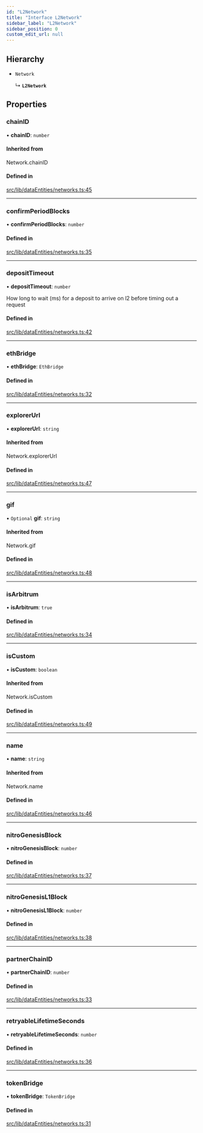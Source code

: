 ```yaml
---
id: "L2Network"
title: "Interface L2Network"
sidebar_label: "L2Network"
sidebar_position: 0
custom_edit_url: null
---
```


## Hierarchy

- `Network`

  ↳ **`L2Network`**

## Properties

### chainID

• **chainID**: `number`

#### Inherited from

Network.chainID

#### Defined in

[src/lib/dataEntities/networks.ts:45](https://github.com/OffchainLabs/arbitrum-sdk/blob/4d1c5a4e2/src/lib/dataEntities/networks.ts#L45)

___

### confirmPeriodBlocks

• **confirmPeriodBlocks**: `number`

#### Defined in

[src/lib/dataEntities/networks.ts:35](https://github.com/OffchainLabs/arbitrum-sdk/blob/4d1c5a4e2/src/lib/dataEntities/networks.ts#L35)

___

### depositTimeout

• **depositTimeout**: `number`

How long to wait (ms) for a deposit to arrive on l2 before timing out a request

#### Defined in

[src/lib/dataEntities/networks.ts:42](https://github.com/OffchainLabs/arbitrum-sdk/blob/4d1c5a4e2/src/lib/dataEntities/networks.ts#L42)

___

### ethBridge

• **ethBridge**: `EthBridge`

#### Defined in

[src/lib/dataEntities/networks.ts:32](https://github.com/OffchainLabs/arbitrum-sdk/blob/4d1c5a4e2/src/lib/dataEntities/networks.ts#L32)

___

### explorerUrl

• **explorerUrl**: `string`

#### Inherited from

Network.explorerUrl

#### Defined in

[src/lib/dataEntities/networks.ts:47](https://github.com/OffchainLabs/arbitrum-sdk/blob/4d1c5a4e2/src/lib/dataEntities/networks.ts#L47)

___

### gif

• `Optional` **gif**: `string`

#### Inherited from

Network.gif

#### Defined in

[src/lib/dataEntities/networks.ts:48](https://github.com/OffchainLabs/arbitrum-sdk/blob/4d1c5a4e2/src/lib/dataEntities/networks.ts#L48)

___

### isArbitrum

• **isArbitrum**: ``true``

#### Defined in

[src/lib/dataEntities/networks.ts:34](https://github.com/OffchainLabs/arbitrum-sdk/blob/4d1c5a4e2/src/lib/dataEntities/networks.ts#L34)

___

### isCustom

• **isCustom**: `boolean`

#### Inherited from

Network.isCustom

#### Defined in

[src/lib/dataEntities/networks.ts:49](https://github.com/OffchainLabs/arbitrum-sdk/blob/4d1c5a4e2/src/lib/dataEntities/networks.ts#L49)

___

### name

• **name**: `string`

#### Inherited from

Network.name

#### Defined in

[src/lib/dataEntities/networks.ts:46](https://github.com/OffchainLabs/arbitrum-sdk/blob/4d1c5a4e2/src/lib/dataEntities/networks.ts#L46)

___

### nitroGenesisBlock

• **nitroGenesisBlock**: `number`

#### Defined in

[src/lib/dataEntities/networks.ts:37](https://github.com/OffchainLabs/arbitrum-sdk/blob/4d1c5a4e2/src/lib/dataEntities/networks.ts#L37)

___

### nitroGenesisL1Block

• **nitroGenesisL1Block**: `number`

#### Defined in

[src/lib/dataEntities/networks.ts:38](https://github.com/OffchainLabs/arbitrum-sdk/blob/4d1c5a4e2/src/lib/dataEntities/networks.ts#L38)

___

### partnerChainID

• **partnerChainID**: `number`

#### Defined in

[src/lib/dataEntities/networks.ts:33](https://github.com/OffchainLabs/arbitrum-sdk/blob/4d1c5a4e2/src/lib/dataEntities/networks.ts#L33)

___

### retryableLifetimeSeconds

• **retryableLifetimeSeconds**: `number`

#### Defined in

[src/lib/dataEntities/networks.ts:36](https://github.com/OffchainLabs/arbitrum-sdk/blob/4d1c5a4e2/src/lib/dataEntities/networks.ts#L36)

___

### tokenBridge

• **tokenBridge**: `TokenBridge`

#### Defined in

[src/lib/dataEntities/networks.ts:31](https://github.com/OffchainLabs/arbitrum-sdk/blob/4d1c5a4e2/src/lib/dataEntities/networks.ts#L31)
